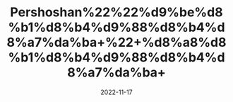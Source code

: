 ---
title: 'Pershoshan%22%22%d9%be%d8%b1%d8%b4%d9%88%d8%b4%d8%a7%da%ba+%22+%d8%a8%d8%b1%d8%b4%d9%88%d8%b4%d8%a7%da%ba+'
date: '2022-11-17' 
metatag: '' 
inventory: '0' 
draft: false 
# meta description 
shortDescripton: ''
description: 'Herbs+%d8%ac%da%91%db%8c+%d8%a8%d9%88%d9%b9%db%8c'
longdescription: ''
tags: ''
brand: ''
subCategory: ''
sellCount: '0'
featured: True
# product Price
price: '30.0'
# Product Short Description
shortDescription: ''
productID: '19CCA8D5-4149-ED11-996A-005056B3A416'
type: 'products'
category: 'Herbs+%d8%ac%da%91%db%8c+%d8%a8%d9%88%d9%b9%db%8c' 
thumnailproduct: 'https://eraconnect.blob.core.windows.net/product-images/aminsaddiquidawakhana/7df15c36-5d32-4aec-98d5-02702c5ad98d.webp' 
images:
  - image: 'https://eraconnect.blob.core.windows.net/product-images/aminsaddiquidawakhana/7df15c36-5d32-4aec-98d5-02702c5ad98d.webp'  
Variants:
---
